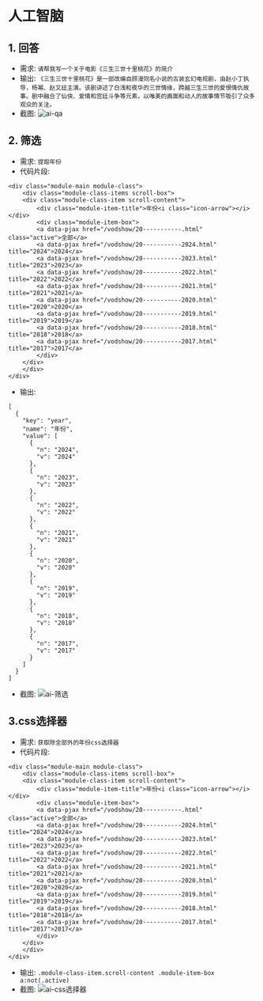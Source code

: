 # 人工智脑

## 1. 回答
- 需求: `请帮我写一个关于电影《三生三世十里桃花》的简介`
- 输出: `《三生三世十里桃花》是一部改编自顾漫同名小说的古装玄幻电视剧，由赵小丁执导，杨幂、赵又廷主演。该剧讲述了白浅和夜华的三世情缘，跨越三生三世的爱恨情仇故事。剧中融合了仙侠、爱情和宫廷斗争等元素，以唯美的画面和动人的故事情节吸引了众多观众的关注。`
- 截图:
![ai-qa](/editSource/ai-brain/ai-qa.png)

## 2. 筛选
- 需求: `提取年份`
- 代码片段: 
```html:line-numbers
<div class="module-main module-class">
    <div class="module-class-items scroll-box">
    <div class="module-class-item scroll-content">
        <div class="module-item-title">年份<i class="icon-arrow"></i></div>
        <div class="module-item-box">
        <a data-pjax href="/vodshow/20-----------.html" class="active">全部</a>
        <a data-pjax href="/vodshow/20-----------2024.html" title="2024">2024</a>
        <a data-pjax href="/vodshow/20-----------2023.html" title="2023">2023</a>
        <a data-pjax href="/vodshow/20-----------2022.html" title="2022">2022</a>
        <a data-pjax href="/vodshow/20-----------2021.html" title="2021">2021</a>
        <a data-pjax href="/vodshow/20-----------2020.html" title="2020">2020</a>
        <a data-pjax href="/vodshow/20-----------2019.html" title="2019">2019</a>
        <a data-pjax href="/vodshow/20-----------2018.html" title="2018">2018</a>
        <a data-pjax href="/vodshow/20-----------2017.html" title="2017">2017</a>
        </div>
    </div>
    </div>
</div>
```
- 输出: 
```json:line-numbers
[
  {
    "key": "year",
    "name": "年份",
    "value": [
      {
        "n": "2024",
        "v": "2024"
      },
      {
        "n": "2023",
        "v": "2023"
      },
      {
        "n": "2022",
        "v": "2022"
      },
      {
        "n": "2021",
        "v": "2021"
      },
      {
        "n": "2020",
        "v": "2020"
      },
      {
        "n": "2019",
        "v": "2019"
      },
      {
        "n": "2018",
        "v": "2018"
      },
      {
        "n": "2017",
        "v": "2017"
      }
    ]
  }
]
```
- 截图:
![ai-筛选](/editSource/ai-brain/ai-filter.png)

## 3.css选择器
- 需求: `获取除全部外的年份css选择器`
- 代码片段: 
```html:line-numbers
<div class="module-main module-class">
    <div class="module-class-items scroll-box">
    <div class="module-class-item scroll-content">
        <div class="module-item-title">年份<i class="icon-arrow"></i></div>
        <div class="module-item-box">
        <a data-pjax href="/vodshow/20-----------.html" class="active">全部</a>
        <a data-pjax href="/vodshow/20-----------2024.html" title="2024">2024</a>
        <a data-pjax href="/vodshow/20-----------2023.html" title="2023">2023</a>
        <a data-pjax href="/vodshow/20-----------2022.html" title="2022">2022</a>
        <a data-pjax href="/vodshow/20-----------2021.html" title="2021">2021</a>
        <a data-pjax href="/vodshow/20-----------2020.html" title="2020">2020</a>
        <a data-pjax href="/vodshow/20-----------2019.html" title="2019">2019</a>
        <a data-pjax href="/vodshow/20-----------2018.html" title="2018">2018</a>
        <a data-pjax href="/vodshow/20-----------2017.html" title="2017">2017</a>
        </div>
    </div>
    </div>
</div>
```
- 输出: `.module-class-item.scroll-content .module-item-box a:not(.active)`
- 截图:
![ai-css选择器](/editSource/ai-brain/ai-cssSelector.png)
